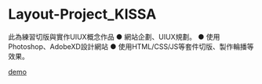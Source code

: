 # Layout-Project_KISSA

此為練習切版與實作UIUX概念作品
● 網站企劃、UIUX規劃。
● 使用Photoshop、AdobeXD設計網站
● 使用HTML/CSS/JS等套件切版、製作輪播等效果。

[demo](https://kkaic.github.io/Layout-Project_KISSA/)
